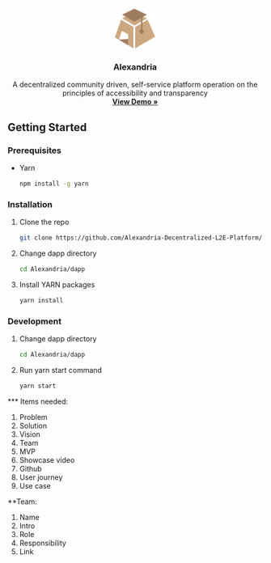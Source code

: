 <div align="center">
  <a href="[https://github.com/othneildrew/Best-README-Template](https://github.com/Alexandria-Decentralized-L2E-Platform/Alexandria/)">
    <img src="images/alexandriaLogo.svg" alt="Logo" width="80" height="80">
  </a>

  <h3 align="center">Alexandria</h3>

  <p align="center">
A decentralized community driven, self-service platform operation on the principles of accessibility and transparency    <br />
    <a href="https://alexandria-orcin.vercel.app"><strong>View Demo »</strong></a>
  </p>
</div>

## Getting Started

### Prerequisites

- Yarn
  ```sh
  npm install -g yarn
  ```

### Installation

1. Clone the repo
   ```sh
   git clone https://github.com/Alexandria-Decentralized-L2E-Platform/Alexandria.git
   ```
2. Change dapp directory
   ```sh
   cd Alexandria/dapp
   ```
3. Install YARN packages
   ```sh
   yarn install
   ```

### Development

1. Change dapp directory
   ```sh
   cd Alexandria/dapp
   ```
2. Run yarn start command
   ```sh
   yarn start
   ```

\*\*\* Items needed:

1. Problem
2. Solution
3. Vision
4. Team
5. MVP
6. Showcase video
7. Github
8. User journey
9. Use case

\*\*Team:

1. Name
2. Intro
3. Role
4. Responsibility
5. Link

```

```
